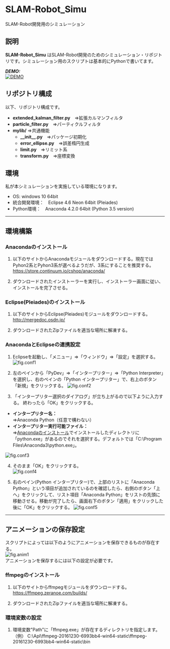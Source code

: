# SLAM-Robot_Simu

SLAM-Robot開発用のシミュレーション

## 説明
__SLAM-Robot_Simu__ はSLAM-Robot開発のためのシミュレーション・リポジトリです。シミュレーション用のスクリプトは基本的にPythonで書いてます。

***DEMO:***  
[![DEMO](http://img.youtube.com/vi/zQ1rBMRiWCI/0.jpg)](https://www.youtube.com/watch?v=zQ1rBMRiWCI)

## リポジトリ構成
以下、リポジトリ構成です。
* __extended_kalman_filter.py__　⇒拡張カルマンフィルタ
* __particle_filter.py__　⇒パーティクルフィルタ
* __mylib/__  ⇒共通機能
    * __\_\_init\_\_.py__　⇒パッケージ初期化
    * __error_ellipse.py__　⇒誤差楕円生成
    * __limit.py__　⇒リミット系
    * __transform.py__　⇒座標変換

## 環境
私が本シミュレーションを実施している環境になります。
- OS: windows 10 64bit
- 統合開発環境：　Eclipse 4.6 Neon 64bit (Pleiades)
- Python環境：　Anaconda 4.2.0 64bit (Python 3.5 version)

---
## 環境構築
### Anacondaのインストール
1. 以下のサイトからAnacondaモジュールをダウンロードする。現在ではPyhon2系とPyhon3系が選べるようだが、3系にすることを推奨する。  
https://store.continuum.io/cshop/anaconda/

1. ダウンロードされたインストーラーを実行し、インストーラー画面に従い、インストールを完了させる。

### Eclipse(Pleiades)のインストール
1. 以下のサイトからEclipse(Pleiades)モジュールをダウンロードする。  
http://mergedoc.osdn.jp/

2. ダウンロードされたZipファイルを適当な場所に解凍する。

### AnacondaとEclipseの連携設定
1. Eclipseを起動し、「メニュー」⇒「ウィンドウ」⇒「設定」を選択する。
![fig.conf1](https://c1.staticflickr.com/1/270/32072426735_259b16ff22_b.jpg)

2. 左のペインから「PyDev」⇒「インタープリター」⇒「Python Interpreter」を選択し、右のペインの「Python インタープリター」で、右上のボタン「新規」をクリックする。
![fig.conf2](https://c1.staticflickr.com/1/309/31261885243_8995e30141_b.jpg)

3. 「インタープリター選択のダイアログ」が立ち上がるので以下ように入力する。  終わったら「OK」をクリックする。
 - __インタープリター名：__  
 ⇒Anaconda Python（任意で構わない）
 - __インタープリター実行可能ファイル：__  
 ⇒[Anacondaのインストール](#anacondaのインストール)でインストールしたディレクトリに「python.exe」があるのでそれを選択する。デフォルトでは「C:\Program Files\Anaconda3\python.exe」。

 ![fig.conf3](https://c1.staticflickr.com/1/591/31954397401_aa4207bc03_z.jpg)

4. そのまま「OK」をクリックする。  
![fig.conf4](https://c1.staticflickr.com/1/512/31924021842_ce709db53f_z.jpg)

5. 右のペイン(Python インタープリター)で、上部のリストに「Anaconda Python」という項目が追加されているのを確認したら、右側のボタン「上へ」をクリックして、リスト項目「Anaconda Python」をリストの先頭に移動させる。移動が完了したら、画面右下のボタン「適用」をクリックした後に「OK」をクリックする。
![fig.conf5](https://c1.staticflickr.com/1/608/32072426855_9471ddcc91_b.jpg)

---
## アニメーションの保存設定
スクリプトによっては以下のようにアニメーションを保存できるものが存在する。  
![fig.anim1](https://c2.staticflickr.com/6/5611/32073283135_8988f828a6_z.jpg)  
アニメーションを保存するには以下の設定が必要です。

### ffmpegのインストール
1. 以下のサイトからffmpegモジュールをダウンロードする。  
https://ffmpeg.zeranoe.com/builds/

2. ダウンロードされたZipファイルを適当な場所に解凍する。

### 環境変数の設定
1. 環境変数"Path"に「ffmpeg.exe」が存在するディレクトリを指定します。  
（例）
C:\Apl\ffmpeg-20161230-6993bb4-win64-static\ffmpeg-20161230-6993bb4-win64-static\bin
